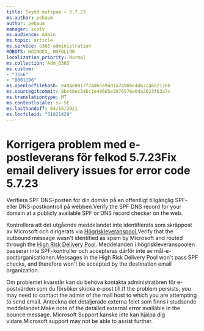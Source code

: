 ```yaml
---
title: Skydd motspam – 5.7.23
ms.author: pebaum
author: pebaum
manager: scotv
ms.audience: Admin
ms.topic: article
ms.service: o365-administration
ROBOTS: NOINDEX, NOFOLLOW
localization_priority: Normal
ms.collection: Adm_O365
ms.custom:
- "3156"
- "9001196"
ms.openlocfilehash: e494e8017f24d65a94d1a7490be4d67c46a2120b
ms.sourcegitcommit: 8bc60ec34bc1e40685e3976576e04a2623f63a7c
ms.translationtype: MT
ms.contentlocale: sv-SE
ms.lasthandoff: 04/15/2021
ms.locfileid: "51821429"
---
```

# <a name="fix-email-delivery-issues-for-error-code-5723"></a><span data-ttu-id="d7d44-102">Korrigera problem med e-postleverans för felkod 5.7.23</span><span class="sxs-lookup"><span data-stu-id="d7d44-102">Fix email delivery issues for error code 5.7.23</span></span>

<span data-ttu-id="d7d44-103">Verifiera SPF DNS-posten för din domän på en offentligt tillgänglig SPF- eller DNS-postkontroll på webben.</span><span class="sxs-lookup"><span data-stu-id="d7d44-103">Verify the SPF DNS record for your domain at a publicly available SPF or DNS record checker on the web.</span></span>

<span data-ttu-id="d7d44-104">Kontrollera att det utgående meddelandet inte identifierats som skräppost av Microsoft och dirigerats via [Högriskleveranspool.](https://docs.microsoft.com/microsoft-365/security/office-365-security/high-risk-delivery-pool-for-outbound-messages)</span><span class="sxs-lookup"><span data-stu-id="d7d44-104">Verify that the outbound message wasn't identified as spam by Microsoft and routed through the [High Risk Delivery Pool](https://docs.microsoft.com/microsoft-365/security/office-365-security/high-risk-delivery-pool-for-outbound-messages).</span></span> <span data-ttu-id="d7d44-105">Meddelanden i högriskleveranspoolen passerar inte SPF-kontroller och accepteras därför inte av mål-e-postorganisationen.</span><span class="sxs-lookup"><span data-stu-id="d7d44-105">Messages in the High Risk Delivery Pool won't pass SPF checks, and therefore won't be accepted by the destination email organization.</span></span>

<span data-ttu-id="d7d44-106">Om problemet kvarstår kan du behöva kontakta administratören för e-postvärden som du försöker skicka e-post till.</span><span class="sxs-lookup"><span data-stu-id="d7d44-106">If the problem persists, you may need to contact the admin of the mail host to which you are attempting to send email.</span></span> <span data-ttu-id="d7d44-107">Anteckna det detaljerade externa felet som finns i studsande meddelandet.</span><span class="sxs-lookup"><span data-stu-id="d7d44-107">Make note of the detailed external error available in the bounce message.</span></span> <span data-ttu-id="d7d44-108">Microsoft Support kanske inte kan hjälpa dig vidare.</span><span class="sxs-lookup"><span data-stu-id="d7d44-108">Microsoft support may not be able to assist further.</span></span>
